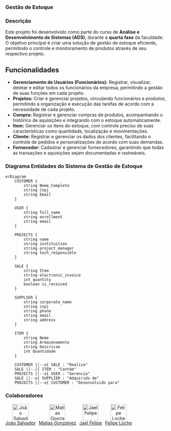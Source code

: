 ### Gestão de Estoque

### Descrição

Este projeto foi desenvolvido como parte do curso de **Análise e Desenvolvimento de Sistemas (ADS)**, durante a **quarta fase** da faculdade. O objetivo principal é criar uma solução de gestão de estoque eficiente, permitindo o controle e monitoramento de produtos através de seu respectivo projeto.

## Funcionalidades

- **Gerenciamento de Usuários (Funcionários):** Registrar, visualizar, deletar e editar todos os funcionários da empresa, permitindo a gestão de suas funções em cada projeto.
- **Projetos:** Criar e gerenciar projetos, vinculando funcionários e produtos, permitindo a organização e execução das tarefas de acordo com a necessidade de cada projeto.
- **Compra:** Registrar e gerenciar compras de produtos, acompanhando o histórico de aquisições e integrando com o estoque automaticamente.
- **Item:** Gerenciar os itens do estoque, com controle preciso de suas características como quantidade, localização e movimentações.
- **Cliente:** Registrar e gerenciar os dados dos clientes, facilitando o controle de pedidos e personalizações de acordo com suas demandas.
- **Fornecedor:** Cadastrar e gerenciar fornecedores, garantindo que todas as transações e aquisições sejam documentadas e rastreáveis.


### Diagrama Entidades do Sistema de Gestão de Estoque

```mermaid
erDiagram
    CUSTOMER {
        string Nome_Completo
        string Cnpj
        string Email
    }

    USER {
        string full_name
        string enrollment
        string email
    }

    PROJECTS {
        string name
        string instituition
        string project_manager
        string tech_responsible
    }

    SALE {
        string Item
        string electronic_invoice
        int quantity
        boolean is_received
    }

    SUPPLIER {
        string corporate_name
        string cnpj
        string phone
        string email
        string address
    }

    ITEM {
        string Nome
        string Armazenamento
        string Descricao
        int Quantidade
    }

    CUSTOMER ||--o{ SALE : "Realiza"
    SALE ||--|{ ITEM : "Contém"
    PROJECTS ||--o{ USER : "Gerencia"
    SALE ||--o{ SUPPLIER : "Adquirido de"
    PROJECTS ||--o{ CUSTOMER : "Desenvolvido para"
```

### Colaboradores

<div style="display: flex; flex-direction: row; align-items: center; width: 100%; gap: 10px; flex-wrap: wrap;">

  <div style="text-align: center;">
    <a href="https://github.com/Ssalvador221">
      <img src="https://github.com/Ssalvador221.png" alt="João Salvador" width="50" height="50">
      <br>João Salvador
    </a>
  </div>

  <div style="text-align: center;">
    <a href="https://github.com/matiasgonzalvez">
      <img src="https://github.com/matiasgonzalvez.png" alt="Matias Gonzalvez" width="50" height="50">
      <br>Matias Gonzalvez
    </a>
  </div>

  <div style="text-align: center;">
    <a href="https://github.com/JFP79">
      <img src="https://github.com/JFP79.png" alt="Jael Felipe" width="50" height="50">
      <br>Jael Felipe
    </a>
  </div>

  <div style="text-align: center;">
    <a href="https://github.com/felipeloche">
      <img src="https://github.com/felipeloche.png" alt="Felipe Loche" width="50" height="50">
      <br>Felipe Loche
    </a>
  </div>

</div>



